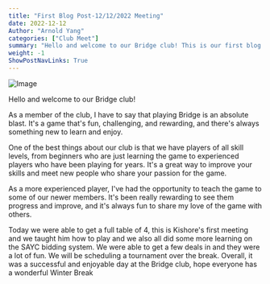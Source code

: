 ```yaml
---
title: "First Blog Post-12/12/2022 Meeting"
date: 2022-12-12
Author: "Arnold Yang"
categories: ["Club Meet"]
summary: "Hello and welcome to our Bridge club! This is our first blog of a bridge club meeting."
weight: -1
ShowPostNavLinks: True
---
```

![Image](/uploads/12-12-2022-bridge-club.jpg)

Hello and welcome to our Bridge club!

As a member of the club, I have to say that playing Bridge is an absolute blast. It's a game that's fun, challenging, and rewarding, and there's always something new to learn and enjoy.

One of the best things about our club is that we have players of all skill levels, from beginners who are just learning the game to experienced players who have been playing for years. It's a great way to improve your skills and meet new people who share your passion for the game.

As a more experienced player, I've had the opportunity to teach the game to some of our newer members. It's been really rewarding to see them progress and improve, and it's always fun to share my love of the game with others.

Today we were able to get a full table of 4, this is Kishore's first meeting and we taught him how to play and we also all did some more learning on the SAYC bidding system. We were able to get a few deals in and they were a lot of fun. We will be scheduling a tournament over the break. Overall, it was a successful and enjoyable day at the Bridge club, hope everyone has a wonderful Winter Break
